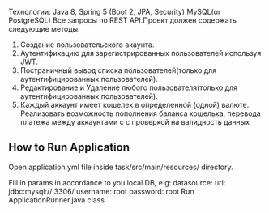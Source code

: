 Технологии:
Java 8, Spring 5 (Boot 2, JPA, Security)
MySQL(or PostgreSQL)
Все запросы по REST API.Проект должен содержать следующие методы:
1. Создание пользовательского акаунта.
2. Аутентификацию для зарегистрированных пользователей используя JWT.
3. Постраничный вывод списка пользователей(только для аутентифицированных пользователей).
4. Редактирование и Удаление любого пользователя(только для аутентифицированных пользователей).
5. Каждый аккаунт имеет кошелек в определенной (одной) валюте. Реализовать возможность пополнения баланса кошелька, перевода платежа между аккаунтами с
с проверкой на валидность данных

How to Run Application
-----------------------
Open application.yml file inside task/src/main/resources/ directory.

Fill in params in accordance to you local DB, e.g:
    datasource:
        url: jdbc:mysql://<your-mysql-host-name>:3306/<your-db-name>
        username: root
        password: root
Run ApplicationRunner.java class 
